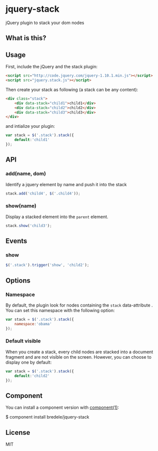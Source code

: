 
# jquery-stack

  jQuery plugin to stack your dom nodes

## What is this?

	

## Usage

First, include the jQuery and the stack plugin:

```html
<script src="http://code.jquery.com/jquery-1.10.1.min.js"></script>
<script src="jquery.stack.js"></script>
```

Then create your stack as following (a stack can be any content):


```html
<div class="stack">
	<div data-stack="child1">child1</div>
	<div data-stack="child2">child2</div>
	<div data-stack="child3">child3</div>
</div>
```

and intialize your plugin:

```js
var stack = $('.stack').stack({
	default:'child1'
});
```

## API

### add(name, dom)

  Identify a jquery element by name and push it into the stack

```js
stack.add('child4', $('.child4'));
```

### show(name)

  Display a stacked element into the `parent` element.

```js
stack.show('child3');
```

## Events

### show

```js
$('.stack').trigger('show', 'child2');
```

## Options

### Namespace

By default, the plugin look for nodes containing the `stack` data-attribute . You can set this namespace with the following option:

```js
var stack = $('.stack').stack({
	namespace:'obama'
});
```

### Default visible

When you create a stack, every child nodes are stacked into a document fragment and are not visible on the screen. However, you can choose to display one by default:

```js
var stack = $('.stack').stack({
	default:'child2'
});
```


## Component

You can install a component version with [component(1)](http://component.io):

  $ component install bredele/jquery-stack

## License

  MIT
